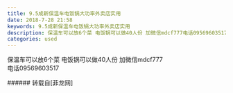 ```yaml
---
title: 9.5成新保温车电饭锅大功率外卖店实用
date: 2018-7-28 21:58
keywords: 9.5成新保温车电饭锅大功率外卖店实用
description: 保温车可以放6个菜 电饭锅可以做40人份 加微信mdcf777电话09569603517
categories: used
---
```

<td class="t_f" id="postmessage_1565395">

保温车可以放6个菜 电饭锅可以做40人份 加微信mdcf777<br/>
电话09569603517<br/>
</td>
###### 转载自[菲龙网]